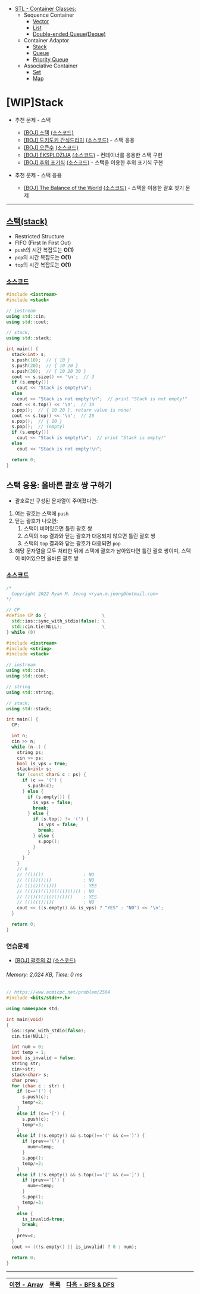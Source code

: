 * [STL - Container Classes:](/stl/)
  * Sequence Container
    * [Vector](/stl/vector/)
    * [List](/stl/list/)
    * [Double-ended Queue(Deque)](/stl/deque/)
  * Container Adaptor
    * [Stack](/stl/stack/)
    * [Queue](/stl/queue/)
    * [Priority Queue](/stl/priority_queue_heap/)
  * Associative Container
    * [Set](/stl/set/)
    * [Map](/stl/map/)

# [WIP]Stack
* 추천 문제 - 스택
  * [[BOJ] 스택](https://www.acmicpc.net/problem/10828) [(소스코드)](./src/stack.cc)
  * [[BOJ] 도키도키 간식드리미](https://www.acmicpc.net/problem/12789) [(소스코드)](./src/snack.cc) - 스택 응용
  * [[BOJ] 오큰수](https://www.acmicpc.net/problem/17298) [(소스코드)](./src/nge.cc)
  * [[BOJ] EKSPLOZIJA](https://www.acmicpc.net/problem/17298) [(소스코드)](./src/eksplozija.cc) - 컨테이너를 응용한 스택 구현
  * [[BOJ] 후위 표기식](https://www.acmicpc.net/problem/1918) [(소스코드)](./src/postfix.cc) - 스택을 이용한 후위 표기식 구현

* 추천 문제 - 스택 응용
  * [[BOJ] The Balance of the World](https://www.acmicpc.net/problem/4949) [(소스코드)](./stack_app/balance_world.cc) - 스택을 이용한 괄호 찾기 문제

---

## [스택(stack)](https://cplusplus.com/reference/stack/stack)
* Restricted Structure
* FIFO (First In First Out)
* `push`의 시간 복잡도는 <b>O(1)</b>
* `pop`의 시간 복잡도는 <b>O(1)</b>
* `top`의 시간 복잡도는 <b>O(1)</b>

### [소스코드](./src/exam.cc)
```c++
#include <iostream>
#include <stack>

// iostream
using std::cin;
using std::cout;

// stack;
using std::stack;

int main() {
  stack<int> s;
  s.push(10);  // { 10 }
  s.push(20);  // { 10 20 }
  s.push(30);  // { 10 20 30 }
  cout << s.size() << '\n';  // 3
  if (s.empty())
    cout << "Stack is empty!\n";
  else
    cout << "Stack is not empty!\n";  // print "Stack is not empty!"
  cout << s.top() << '\n';  // 30
  s.pop();  // { 10 20 }, return value is none!
  cout << s.top() << '\n';  // 20
  s.pop();  // { 10 }
  s.pop();  // (empty)
  if (s.empty())
    cout << "Stack is empty!\n";  // print "Stack is empty!"
  else
    cout << "Stack is not empty!\n";

  return 0;
}

```

## 스택 응용: 올바른 괄호 쌍 구하기
* 괄호로만 구성된 문자열이 주어졌다면:
1. 여는 괄호는 스택에 `push`
2. 닫는 괄호가 나오면:
   1. 스택이 비어있으면 틀린 괄호 쌍
   2. 스택의 `top` 결과와 닫는 괄호가 대응되지 않으면 틀린 괄호 쌍
   3. 스택의 `top` 결과와 닫는 괄호가 대응되면 `pop`
3. 해당 문자열을 모두 처리한 뒤에 스택에 괄호가 남아있다면 틀린 괄호 쌍이며, 스택이 비어있으면 올바른 괄호 쌍

### [소스코드](./stack_app/exam.cc)
```c++
/*
  Copyright 2022 Ryan M. Jeong <ryan.m.jeong@hotmail.com>
*/

// CP
#define CP do {                     \
  std::ios::sync_with_stdio(false); \
  std::cin.tie(NULL);               \
} while (0)

#include <iostream>
#include <string>
#include <stack>

// iostream
using std::cin;
using std::cout;

// string
using std::string;

// stack;
using std::stack;

int main() {
  CP;

  int n;
  cin >> n;
  while (n--) {
    string ps;
    cin >> ps;
    bool is_vps = true;
    stack<int> s;
    for (const char& c : ps) {
      if (c == '(') {
        s.push(c);
      } else {
        if (s.empty()) {
          is_vps = false;
          break;
        } else {
          if (s.top() != '(') {
            is_vps = false;
            break;
          } else {
            s.pop();
          }
        }
      }
    }
    // 6
    // (())())               : NO
    // (((()())()            : NO
    // (()())((()))          : YES
    // ((()()(()))(((())))() : NO
    // ()()()()(()()())()    : YES
    // (()((())()(           : NO
    cout << ((s.empty() && is_vps) ? "YES" : "NO") << '\n';
  }

  return 0;
}

```

### 연습문제
* [[BOJ] 괄호의 값](https://www.acmicpc.net/problem/2504) [(소스코드)](./stack_app/exercise.cpp)
###### Memory: 2,024 KB, Time: 0 ms
```c++
// https://www.acmicpc.net/problem/2504
#include <bits/stdc++.h>

using namespace std;

int main(void)
{
  ios::sync_with_stdio(false);
  cin.tie(NULL);

  int num = 0;
  int temp = 1;
  bool is_invalid = false;
  string str;
  cin>>str;
  stack<char> s;
  char prev;
  for (char c : str) {
    if (c=='(') {
      s.push(c);
      temp*=2;
    }
    else if (c=='[') {
      s.push(c);
      temp*=3;
    }
    else if (!s.empty() && s.top()=='(' && c==')') {
      if (prev=='(') {
        num+=temp;
      }
      s.pop();
      temp/=2;
    }
    else if (!s.empty() && s.top()=='[' && c==']') {
      if (prev=='[') {
        num+=temp;
      }
      s.pop();
      temp/=3;
    }
    else {
      is_invalid=true;
      break;
    }
    prev=c;
  }
  cout << ((!s.empty() || is_invalid) ? 0 : num);

  return 0;
}
```

---
|[이전 - Array](/array/)|[목록](https://github.com/RyanJeong/CP#index)|[다음 - BFS & DFS](/bfs_dfs/)|
|-|-|-|
